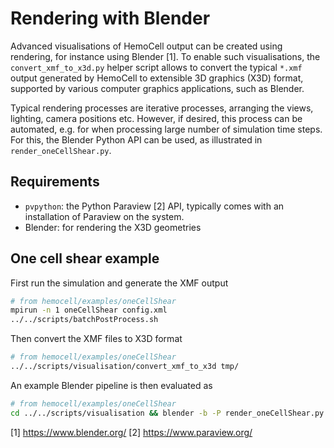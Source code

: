 # Rendering with Blender

Advanced visualisations of HemoCell output can be created using rendering, for
instance using Blender [1]. To enable such visualisations, the
`convert_xmf_to_x3d.py` helper script allows to convert the typical `*.xmf`
output generated by HemoCell to extensible 3D graphics (X3D) format, supported
by various computer graphics applications, such as Blender.

Typical rendering processes are iterative processes, arranging the views,
lighting, camera positions etc. However, if desired, this process can be
automated, e.g. for when processing large number of simulation time steps. For
this, the Blender Python API can be used, as illustrated in
`render_oneCellShear.py`.

## Requirements

- `pvpython`: the Python Paraview [2] API, typically comes with an installation
  of Paraview on the system.
- Blender: for rendering the X3D geometries

## One cell shear example

First run the simulation and generate the XMF output

```bash
# from hemocell/examples/oneCellShear
mpirun -n 1 oneCellShear config.xml
../../scripts/batchPostProcess.sh
```

Then convert the XMF files to X3D format

```bash
# from hemocell/examples/oneCellShear
../../scripts/visualisation/convert_xmf_to_x3d tmp/
```

An example Blender pipeline is then evaluated as
```bash
# from hemocell/examples/oneCellShear
cd ../../scripts/visualisation && blender -b -P render_oneCellShear.py
```

[1] https://www.blender.org/
[2] https://www.paraview.org/
